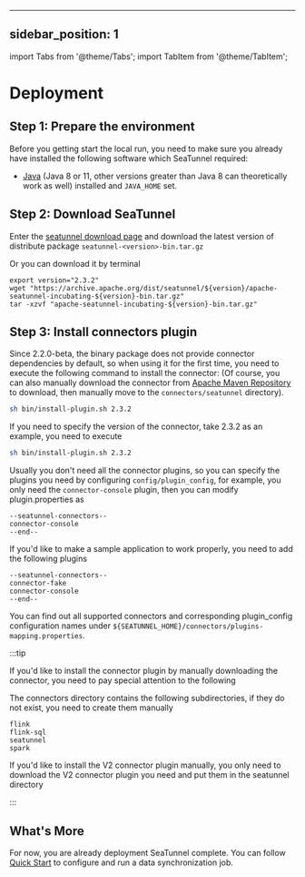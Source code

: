 ---

sidebar_position: 1
-------------------

import Tabs from '@theme/Tabs';
import TabItem from '@theme/TabItem';

# Deployment

## Step 1: Prepare the environment

Before you getting start the local run, you need to make sure you already have installed the following software which SeaTunnel required:

* [Java](https://www.java.com/en/download/) (Java 8 or 11, other versions greater than Java 8 can theoretically work as well) installed and `JAVA_HOME` set.

## Step 2: Download SeaTunnel

Enter the [seatunnel download page](https://seatunnel.apache.org/download) and download the latest version of distribute
package `seatunnel-<version>-bin.tar.gz`

Or you can download it by terminal

```shell
export version="2.3.2"
wget "https://archive.apache.org/dist/seatunnel/${version}/apache-seatunnel-incubating-${version}-bin.tar.gz"
tar -xzvf "apache-seatunnel-incubating-${version}-bin.tar.gz"
```

<!-- TODO: We should add example module as quick start which is no need for install Spark or Flink -->

## Step 3: Install connectors plugin

Since 2.2.0-beta, the binary package does not provide connector dependencies by default, so when using it for the first time, you need to execute the following command to install the connector: (Of course, you can also manually download the connector from [Apache Maven Repository](https://repo.maven.apache.org/maven2/org/apache/seatunnel/) to download, then manually move to the `connectors/seatunnel` directory).

```bash
sh bin/install-plugin.sh 2.3.2
```

If you need to specify the version of the connector, take 2.3.2 as an example, you need to execute

```bash
sh bin/install-plugin.sh 2.3.2
```

Usually you don't need all the connector plugins, so you can specify the plugins you need by configuring `config/plugin_config`, for example, you only need the `connector-console` plugin, then you can modify plugin.properties as

```plugin_config
--seatunnel-connectors--
connector-console
--end--
```

If you'd like to make a sample application to work properly, you need to add the following plugins

```plugin_config
--seatunnel-connectors--
connector-fake
connector-console
--end--
```

You can find out all supported connectors and corresponding plugin_config configuration names under `${SEATUNNEL_HOME}/connectors/plugins-mapping.properties`.

:::tip

If you'd like to install the connector plugin by manually downloading the connector, you need to pay special attention to the following

The connectors directory contains the following subdirectories, if they do not exist, you need to create them manually

```
flink
flink-sql
seatunnel
spark
```

If you'd like to install the V2 connector plugin manually, you only need to download the V2 connector plugin you need and put them in the seatunnel directory

:::

## What's More

For now, you are already deployment SeaTunnel complete. You can follow [Quick Start](quick-start-seatunnel-engine.md) to configure and run a data synchronization job.
